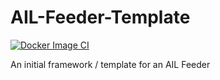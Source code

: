 # AIL-Feeder-Template

[![Docker Image CI](https://github.com/adammchugh/AIL-Feeder-Template/actions/workflows/docker-image.yml/badge.svg?branch=development&event=push)](https://github.com/adammchugh/AIL-Feeder-Template/actions/workflows/docker-image.yml)

An initial framework / template for an AIL Feeder
